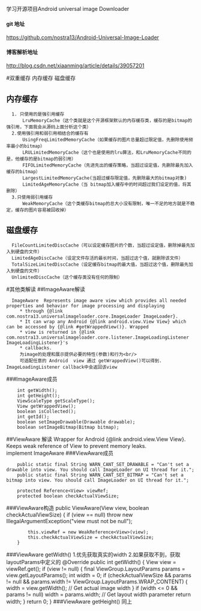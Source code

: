 学习开源项目Android universal image Downloader 
#### git 地址
https://github.com/nostra13/Android-Universal-Image-Loader

#### 博客解析地址
http://blog.csdn.net/xiaanming/article/details/39057201

#双重缓存
内存缓存 磁盘缓存
## 内存缓存
      
      1. 只使用的是强引用缓存 
          LruMemoryCache（这个类就是这个开源框架默认的内存缓存类，缓存的是bitmap的强引用，下面我会从源码上面分析这个类）
      2.使用强引用和弱引用相结合的缓存有
          UsingFreqLimitedMemoryCache（如果缓存的图片总量超过限定值，先删除使用频率最小的bitmap）
          LRULimitedMemoryCache（这个也是使用的lru算法，和LruMemoryCache不同的是，他缓存的是bitmap的弱引用）
          FIFOLimitedMemoryCache（先进先出的缓存策略，当超过设定值，先删除最先加入缓存的bitmap）
          LargestLimitedMemoryCache(当超过缓存限定值，先删除最大的bitmap对象)
          LimitedAgeMemoryCache（当 bitmap加入缓存中的时间超过我们设定的值，将其删除）
      3.只使用弱引用缓存
          WeakMemoryCache（这个类缓存bitmap的总大小没有限制，唯一不足的地方就是不稳定，缓存的图片容易被回收掉）
## 磁盘缓存
      
      FileCountLimitedDiscCache（可以设定缓存图片的个数，当超过设定值，删除掉最先加入到硬盘的文件）
      LimitedAgeDiscCache（设定文件存活的最长时间，当超过这个值，就删除该文件）
      TotalSizeLimitedDiscCache（设定缓存bitmap的最大值，当超过这个值，删除最先加入到硬盘的文件）
      UnlimitedDiscCache（这个缓存类没有任何的限制）

#其他类解读
##ImageAware解读
      
      ImageAware  Represents image aware view which provides all needed properties and behavior for image processing and displaying
         * through {@link com.nostra13.universalimageloader.core.ImageLoader ImageLoader}.
         * It can wrap any Android {@link android.view.View View} which can be accessed by {@link #getWrappedView()}. Wrapped
         * view is returned in {@link com.nostra13.universalimageloader.core.listener.ImageLoadingListener ImageLoadingListener}'s
         * callbacks.
         为image的处理和展示提供必要的特性(参数)和行为<br/>
         可适配任意的 Android  view 通过 getWrappedView()可以得到. ImageLoadingListener callback中会返回该view
         
###ImageAware成员

        int getWidth();
        int getHeight();
        ViewScaleType getScaleType();
        View getWrappedView();
        boolean isCollected();
        int getId();
        boolean setImageDrawable(Drawable drawable);
        boolean setImageBitmap(Bitmap bitmap);
        
##ViewAware 解读
  Wrapper for Android {@link android.view.View View}. Keeps weak reference of View to prevent memory leaks.
  <br/>implement ImageAware
###ViewAware成员
    
        public static final String WARN_CANT_SET_DRAWABLE = "Can't set a drawable into view. You should call ImageLoader on UI thread for it.";
      	public static final String WARN_CANT_SET_BITMAP = "Can't set a bitmap into view. You should call ImageLoader on UI thread for it.";
      
      	protected Reference<View> viewRef;
      	protected boolean checkActualViewSize;
###ViewAware构造
        public ViewAware(View view, boolean checkActualViewSize) {
      		if (view == null) throw new IllegalArgumentException("view must not be null");
      
      		this.viewRef = new WeakReference<View>(view);
      		this.checkActualViewSize = checkActualViewSize;
      	}
###ViewAware getWidth()
        1.优先获取真实的width
        2.如果获取不到，获取layoutParams中定义的
        @Override
      	public int getWidth() {
      		View view = viewRef.get();
      		if (view != null) {
      			final ViewGroup.LayoutParams params = view.getLayoutParams();
      			int width = 0;
      			if (checkActualViewSize && params != null && params.width != ViewGroup.LayoutParams.WRAP_CONTENT) {
      				width = view.getWidth(); // Get actual image width
      			}
      			if (width <= 0 && params != null) width = params.width; // Get layout width parameter
      			return width;
      		}
      		return 0;
      	}
###ViewAware getHeight()
    同上
